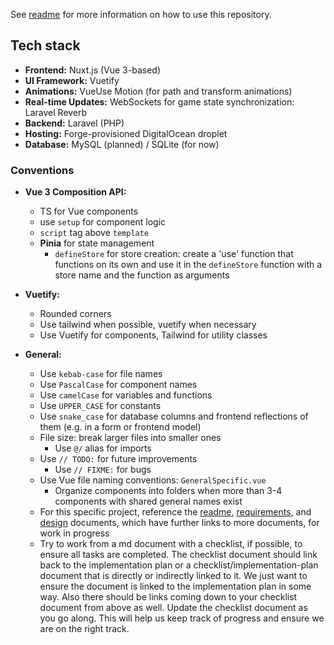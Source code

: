 See [readme](README.md) for more information on how to use this repository.

## Tech stack

- **Frontend:** Nuxt.js (Vue 3-based)
- **UI Framework:** Vuetify
- **Animations:** VueUse Motion (for path and transform animations)
- **Real-time Updates:** WebSockets for game state synchronization: Laravel Reverb
- **Backend:** Laravel (PHP)
- **Hosting:** Forge-provisioned DigitalOcean droplet
- **Database:** MySQL (planned) / SQLite (for now)

### Conventions

- **Vue 3 Composition API:**

  - TS for Vue components
  - use `setup` for component logic
  - `script` tag above `template`
  - **Pinia** for state management
    - `defineStore` for store creation: create a 'use' function that functions on its own and use it in the `defineStore` function with a store name and the function as arguments

- **Vuetify:**

  - Rounded corners
  - Use tailwind when possible, vuetify when necessary
  - Use Vuetify for components, Tailwind for utility classes

- **General:**
  - Use `kebab-case` for file names
  - Use `PascalCase` for component names
  - Use `camelCase` for variables and functions
  - Use `UPPER_CASE` for constants
  - Use `snake_case` for database columns and frontend reflections of them (e.g. in a form or frontend model)
  - File size: break larger files into smaller ones
    - Use `@/` alias for imports
  - Use `// TODO:` for future improvements
    - Use `// FIXME:` for bugs
  - Use Vue file naming conventions: `GeneralSpecific.vue`
    - Organize components into folders when more than 3-4 components with shared general names exist
  - For this specific project, reference the [readme](../../README.md), [requirements](../../docs/MadDndLibs_Requirements.md), and [design](../../docs/Implementation-Plan.md) documents, which have further links to more documents, for work in progress
  - Try to work from a md document with a checklist, if possible, to ensure all tasks are completed. The checklist document should link back to the implementation plan or a checklist/implementation-plan document that is directly or indirectly linked to it. We just want to ensure the document is linked to the implementation plan in some way. Also there should be links coming down to your checklist document from above as well. Update the checklist document as you go along. This will help us keep track of progress and ensure we are on the right track.
